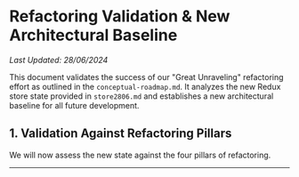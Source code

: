 # Refactoring Validation & New Architectural Baseline

*Last Updated: 28/06/2024*

This document validates the success of our "Great Unraveling" refactoring effort as outlined in the `conceptual-roadmap.md`. It analyzes the new Redux store state provided in `store2806.md` and establishes a new architectural baseline for all future development.

## 1. Validation Against Refactoring Pillars

We will now assess the new state against the four pillars of refactoring.

--- 